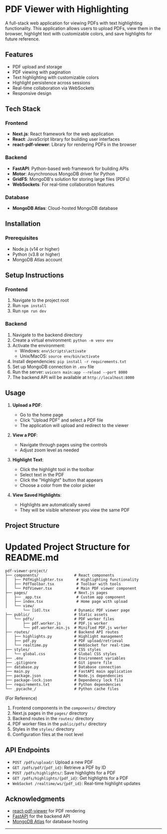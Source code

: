 # PDF Viewer with Highlighting

A full-stack web application for viewing PDFs with text highlighting functionality. This application allows users to upload PDFs, view them in the browser, highlight text with customizable colors, and save highlights for future reference.

## Features

- PDF upload and storage
- PDF viewing with pagination
- Text highlighting with customizable colors
- Highlight persistence across sessions
- Real-time collaboration via WebSockets
- Responsive design

## Tech Stack

### Frontend
- **Next.js**: React framework for the web application
- **React**: JavaScript library for building user interfaces
- **react-pdf-viewer**: Library for rendering PDFs in the browser

### Backend
- **FastAPI**: Python-based web framework for building APIs
- **Motor**: Asynchronous MongoDB driver for Python
- **GridFS**: MongoDB's solution for storing large files (PDFs)
- **WebSockets**: For real-time collaboration features

### Database
- **MongoDB Atlas**: Cloud-hosted MongoDB database

## Installation

### Prerequisites
- Node.js (v14 or higher)
- Python (v3.8 or higher)
- MongoDB Atlas account

## Setup Instructions

### Frontend
1. Navigate to the project root
2. Run `npm install`
3. Run `npm run dev`

### Backend
1. Navigate to the backend directory
2. Create a virtual environment: `python -m venv env`
3. Activate the environment:
   - Windows: `env\Scripts\activate`
   - Unix/MacOS: `source env/bin/activate`
4. Install dependencies: `pip install -r requirements.txt`
5. Set up MongoDB connection in `.env` file
6. Run the server: `uvicorn main:app --reload --port 8000`
7. The backend API will be available at `http://localhost:8000`

## Usage

1. **Upload a PDF**:
   - Go to the home page
   - Click "Upload PDF" and select a PDF file
   - The application will upload and redirect to the viewer

2. **View a PDF**:
   - Navigate through pages using the controls
   - Adjust zoom level as needed

3. **Highlight Text**:
   - Click the highlight tool in the toolbar
   - Select text in the PDF
   - Click the "Highlight" button that appears
   - Choose a color from the color picker

4. **View Saved Highlights**:
   - Highlights are automatically saved
   - They will be visible whenever you view the same PDF

## Project Structure

# Updated Project Structure for README.md
```
pdf-viewer-project/
├── components/                # React components
│   ├── PdfHighlighter.tsx      # Highlighting functionality
│   ├── PdfToolbar.tsx          # Toolbar with tools
│   └── PdfViewer.tsx           # Main PDF viewer component
├── pages/                     # Next.js pages
│   ├── _app.tsx                # Custom app component
│   ├── index.tsx               # Home page with upload
│   └── view/
        └── [id].tsx           # Dynamic PDF viewer page
├── public/                    # Static assets
│   └── pdfs/                  # PDF worker files
│       ├── pdf.worker.js      # PDF.js worker
│       └── pdf.worker.min.js  # Minified PDF.js worker
├── routes/                    # Backend API routes
│   ├── highlights.py          # Highlight management
│   ├── pdf.py                 # PDF upload/retrieval
│   └── realtime.py            # WebSocket for real-time
├── styles/                    # CSS styles
│   └── global.css             # Global CSS styles
├── .env                       # Environment variables
├── .gitignore                 # Git ignore file
├── database.py                # Database connection
├── main.py                    # FastAPI main application
├── package.json               # Node.js dependencies
├── package-lock.json          # Dependency lock file
├── requirements.txt           # Python dependencies
└── _pycache_/                 # Python cache files
```
(For Reference)
1. Frontend components in the `components/` directory
2. Next.js pages in the `pages/` directory
3. Backend routes in the `routes/` directory
4. PDF worker files in the `public/pdfs/` directory
5. Styles in the `styles/` directory
6. Configuration files at the root level


## API Endpoints

- `POST /pdfs/upload/`: Upload a new PDF
- `GET /pdfs/pdf/{pdf_id}`: Retrieve a PDF by ID
- `POST /pdfs/highlights/`: Save highlights for a PDF
- `GET /pdfs/highlights/{pdf_id}`: Get highlights for a PDF
- `WebSocket /realtime/ws/{pdf_id}`: Real-time highlight updates


## Acknowledgments

- [react-pdf-viewer](https://react-pdf-viewer.dev/) for PDF rendering
- [FastAPI](https://fastapi.tiangolo.com/) for the backend API
- [MongoDB Atlas](https://www.mongodb.com/cloud/atlas) for database hosting

---
